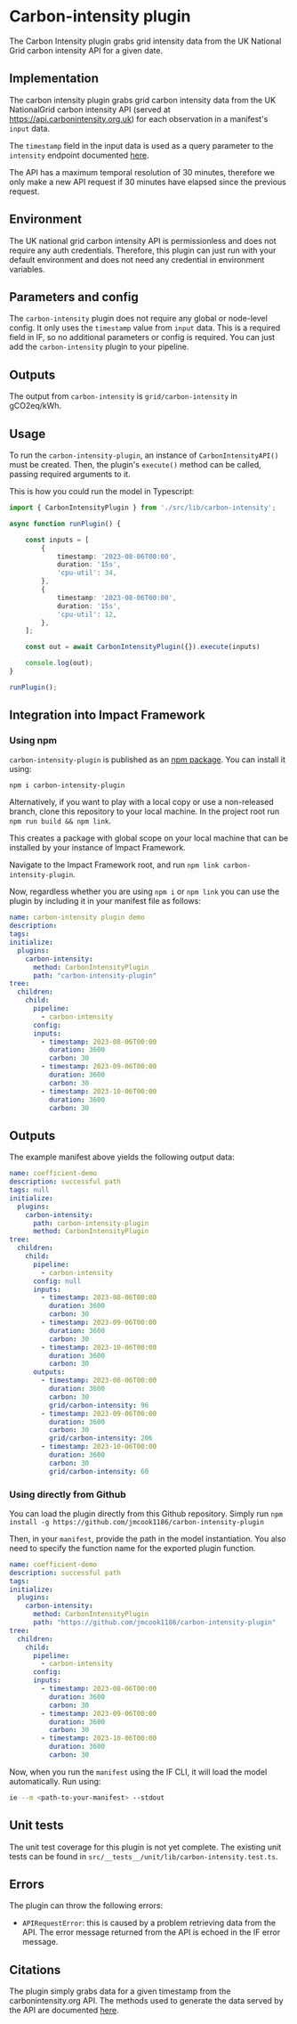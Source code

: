 # Carbon-intensity plugin

The Carbon Intensity plugin grabs grid intensity data from the UK National Grid carbon intensity API for a given date.


## Implementation

The carbon intensity plugin grabs grid carbon intensity data from the UK NationalGrid carbon intensity API (served at https://api.carbonintensity.org.uk) for each observation in a manifest's `input` data. 

The `timestamp` field in the input data is used as a query parameter to the `intensity` endpoint documented [here](https://carbon-intensity.github.io/api-definitions/#get-intensity-factors).

The API has a maximum temporal resolution of 30 minutes, therefore we only make a new API request if 30 minutes have elapsed since the previous request.

## Environment

The UK national grid carbon intensity API is permissionless and does not require any auth credentials. Therefore, this plugin can just run with your default environment and does not need any credential in environment variables.


## Parameters and config

The `carbon-intensity` plugin does not require any global or node-level config. It only uses the `timestamp` value from `input` data. This is a required field in IF, so no additional parameters or config is required. You can just add the `carbon-intensity` plugin to your pipeline.


## Outputs

The output from `carbon-intensity` is `grid/carbon-intensity` in gCO2eq/kWh.


## Usage

To run the `carbon-intensity-plugin`, an instance of `CarbonIntensityAPI()` must be created. Then, the plugin's `execute()` method can be called, passing required arguments to it.

This is how you could run the model in Typescript:

```typescript
import { CarbonIntensityPlugin } from './src/lib/carbon-intensity';

async function runPlugin() {

    const inputs = [
        {
            timestamp: '2023-08-06T00:00',
            duration: '15s',
            'cpu-util': 34,
        },
        {
            timestamp: '2023-08-06T00:00',
            duration: '15s',
            'cpu-util': 12,
        },
    ];

    const out = await CarbonIntensityPlugin({}).execute(inputs)

    console.log(out);
}

runPlugin();

```

## Integration into Impact Framework

### Using npm

`carbon-intensity-plugin` is published as an [npm package](https://www.npmjs.com/package/carbon-intensity-plugin).
You can install it using:

```
npm i carbon-intensity-plugin
```

Alternatively, if you want to play with a local copy or use a non-released branch, clone this repository to your local machine. In the project root run `npm run build && npm link`.

This creates a package with global scope on your local machine that can be installed by your instance of Impact Framework. 

Navigate to the Impact Framework root, and run `npm link carbon-intensity-plugin`.

Now, regardless whether you are using `npm i` or `npm link` you can use the plugin by including it in your manifest file as follows:


```yaml
name: carbon-intensity plugin demo
description: 
tags:
initialize:
  plugins:
    carbon-intensity:
      method: CarbonIntensityPlugin
      path: "carbon-intensity-plugin"
tree:
  children:
    child:
      pipeline:
        - carbon-intensity
      config:
      inputs:
        - timestamp: 2023-08-06T00:00
          duration: 3600
          carbon: 30
        - timestamp: 2023-09-06T00:00
          duration: 3600
          carbon: 30
        - timestamp: 2023-10-06T00:00
          duration: 3600
          carbon: 30

```


## Outputs

The example manifest above yields the following output data:

```yaml
name: coefficient-demo
description: successful path
tags: null
initialize:
  plugins:
    carbon-intensity:
      path: carbon-intensity-plugin
      method: CarbonIntensityPlugin
tree:
  children:
    child:
      pipeline:
        - carbon-intensity
      config: null
      inputs:
        - timestamp: 2023-08-06T00:00
          duration: 3600
          carbon: 30
        - timestamp: 2023-09-06T00:00
          duration: 3600
          carbon: 30
        - timestamp: 2023-10-06T00:00
          duration: 3600
          carbon: 30
      outputs:
        - timestamp: 2023-08-06T00:00
          duration: 3600
          carbon: 30
          grid/carbon-intensity: 96
        - timestamp: 2023-09-06T00:00
          duration: 3600
          carbon: 30
          grid/carbon-intensity: 206
        - timestamp: 2023-10-06T00:00
          duration: 3600
          carbon: 30
          grid/carbon-intensity: 60

```


### Using directly from Github

You can load the plugin directly from this Github repository. Simply run `npm install -g https://github.com/jmcook1186/carbon-intensity-plugin`

Then, in your `manifest`, provide the path in the model instantiation. You also need to specify the function name for the exported plugin function.

```yaml
name: coefficient-demo
description: successful path
tags:
initialize:
  plugins:
    carbon-intensity:
      method: CarbonIntensityPlugin
      path: "https://github.com/jmcook1186/carbon-intensity-plugin"
tree:
  children:
    child:
      pipeline:
        - carbon-intensity
      config:
      inputs:
        - timestamp: 2023-08-06T00:00
          duration: 3600
          carbon: 30
        - timestamp: 2023-09-06T00:00
          duration: 3600
          carbon: 30
        - timestamp: 2023-10-06T00:00
          duration: 3600
          carbon: 30

```

Now, when you run the `manifest` using the IF CLI, it will load the model automatically. Run using:

```sh
ie --m <path-to-your-manifest> --stdout
```

## Unit tests

The unit test coverage for this plugin is not yet complete. The existing unit tests can be found in `src/__tests__/unit/lib/carbon-intensity.test.ts`.

## Errors

The plugin can throw the following errors:

- `APIRequestError`: this is caused by a problem retrieving data from the API. The error message returned from the API is echoed in the IF error message.


## Citations

The plugin simply grabs data for a given timestamp from the carbonintensity.org API. The methods used to generate the data served by the API are documented [here](https://carbonintensity.org.uk/).
